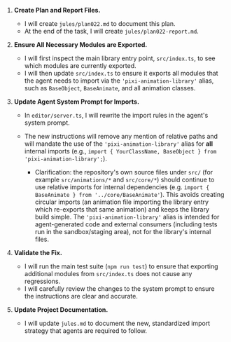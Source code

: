 1.  **Create Plan and Report Files.**
    *   I will create `jules/plan022.md` to document this plan.
    *   At the end of the task, I will create `jules/plan022-report.md`.

2.  **Ensure All Necessary Modules are Exported.**
    *   I will first inspect the main library entry point, `src/index.ts`, to see which modules are currently exported.
    *   I will then update `src/index.ts` to ensure it exports all modules that the agent needs to import via the `'pixi-animation-library'` alias, such as `BaseObject`, `BaseAnimate`, and all animation classes.

3.  **Update Agent System Prompt for Imports.**
    *   In `editor/server.ts`, I will rewrite the import rules in the agent's system prompt.
    *   The new instructions will remove any mention of relative paths and will mandate the use of the `'pixi-animation-library'` alias for **all** internal imports (e.g., `import { YourClassName, BaseObject } from 'pixi-animation-library';`).

        *   Clarification: the repository's own source files under `src/` (for example `src/animations/*` and `src/core/*`) should continue to use relative imports for internal dependencies (e.g. `import { BaseAnimate } from '../core/BaseAnimate'`). This avoids creating circular imports (an animation file importing the library entry which re-exports that same animation) and keeps the library build simple. The `'pixi-animation-library'` alias is intended for agent-generated code and external consumers (including tests run in the sandbox/staging area), not for the library's internal files.

4.  **Validate the Fix.**
    *   I will run the main test suite (`npm run test`) to ensure that exporting additional modules from `src/index.ts` does not cause any regressions.
    *   I will carefully review the changes to the system prompt to ensure the instructions are clear and accurate.

5.  **Update Project Documentation.**
    *   I will update `jules.md` to document the new, standardized import strategy that agents are required to follow.
